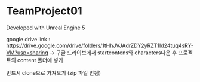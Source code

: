 # TeamProject01

Developed with Unreal Engine 5

google drive link : https://drive.google.com/drive/folders/1tHhJVJAdrZDY2yRZT1Id24tuq4sRY-VM?usp=sharing
-> 구글 드라이브에서 startcontens와 characters다운 후 프로젝트의 content 폴더에 넣기

반드시 clone으로 가져오기 (zip 파일 안됨)
